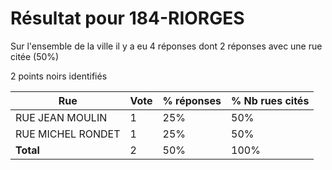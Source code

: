 # Résultat pour 184-RIORGES

Sur l'ensemble de la ville il y a eu 4 réponses dont 2 réponses avec une rue citée (50%)

2 points noirs identifiés

| Rue | Vote | % réponses | % Nb rues cités|
|-----|------|------------|----------------|
| RUE JEAN MOULIN | 1 | 25% | 50%|
| RUE MICHEL RONDET | 1 | 25% | 50%|
| **Total** | 2 | 50% | 100%|

